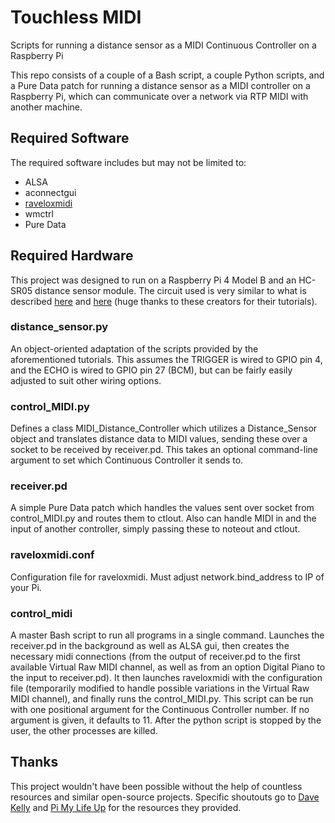 # Touchless MIDI
Scripts for running a distance sensor as a MIDI Continuous Controller on a Raspberry Pi

This repo consists of a couple of a Bash script, a couple Python scripts, and a Pure Data patch for running a distance sensor as a MIDI controller on a Raspberry Pi, which can communicate over a network via RTP MIDI with another machine.

## Required Software
The required software includes but may not be limited to:
- ALSA
- aconnectgui
- [raveloxmidi](https://github.com/ravelox/pimidi/)
- wmctrl
- Pure Data

## Required Hardware
This project was designed to run on a Raspberry Pi 4 Model B and an HC-SR05 distance sensor module.
The circuit used is very similar to what is described [here](https://pimylifeup.com/raspberry-pi-distance-sensor/) and [here](https://tutorials-raspberrypi.com/raspberry-pi-ultrasonic-sensor-hc-sr04/) (huge thanks to these creators for their tutorials).

### distance_sensor.py
An object-oriented adaptation of the scripts provided by the aforementioned tutorials. This assumes the TRIGGER is wired to GPIO pin 4, and the ECHO is wired to GPIO pin 27 (BCM), but can be fairly easily adjusted to suit other wiring options.

### control_MIDI.py
Defines a class MIDI_Distance_Controller which utilizes a Distance_Sensor object and translates distance data to MIDI values, sending these over a socket to be received by receiver.pd. This takes an optional command-line argument to set which Continuous Controller it sends to.

### receiver.pd
A simple Pure Data patch which handles the values sent over socket from control_MIDI.py and routes them to ctlout. Also can handle MIDI in and the input of another controller, simply passing these to noteout and ctlout.

### raveloxmidi.conf
Configuration file for raveloxmidi. Must adjust network.bind_address to IP of your Pi.

### control_midi
A master Bash script to run all programs in a single command. Launches the receiver.pd in the background as well as ALSA gui, then creates the necessary midi connections (from the output of receiver.pd to the first available Virtual Raw MIDI channel, as well as from an option Digital Piano to the input to receiver.pd). It then launches raveloxmidi with the configuration file (temporarily modified to handle possible variations in the Virtual Raw MIDI channel), and finally runs the control_MIDI.py. This script can be run with one positional argument for the Continuous Controller number. If no argument is given, it defaults to 11. After the python script is stopped by the user, the other processes are killed.

## Thanks
This project wouldn't have been possible without the help of countless resources and similar open-source projects. Specific shoutouts go to [Dave Kelly](https://www.raveloxprojects.com/blog/?p=496) and [Pi My Life Up](https://pimylifeup.com/raspberry-pi-distance-sensor/) for the resources they provided.
